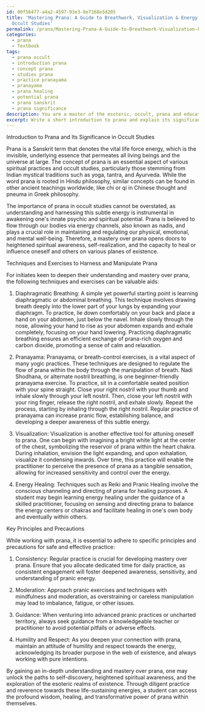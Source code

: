 ```yaml
---
id: 00f56477-a4a2-4597-93e3-8e7168e3d205
title: 'Mastering Prana: A Guide to Breathwork, Visualization & Energy Healing in
  Occult Studies'
permalink: /prana/Mastering-Prana-A-Guide-to-Breathwork-Visualization-Energy-Healing-in-Occult-Studies/
categories:
  - prana
  - Textbook
tags:
  - prana occult
  - introduction prana
  - concept prana
  - studies prana
  - practice pranayama
  - pranayama
  - prana healing
  - potential prana
  - prana sanskrit
  - prana significance
description: You are a master of the esoteric, occult, prana and education, you have written many textbooks on the subject in ways that provide students with rich and deep understanding of the subject. You are being asked to write textbook-like sections on a topic and you do it with full context, explainability, and reliability in accuracy to the true facts of the topic at hand, in a textbook style that a student would easily be able to learn from, in a rich, engaging, and contextual way. Always include relevant context (such as formulas and history), related concepts, and in a way that someone can gain deep insights from.
excerpt: Write a short introduction to prana and explain its significance in occult studies, followed by a detailed lesson on techniques and exercises to harness and manipulate prana for initiates seeking to deepen their understanding and mastery over this vital life force energy. Also, elaborate on the key principles and precautions to keep in mind while working with prana in practical applications.
---
```

Introduction to Prana and Its Significance in Occult Studies

Prana is a Sanskrit term that denotes the vital life force energy, which is the invisible, underlying essence that permeates all living beings and the universe at large. The concept of prana is an essential aspect of various spiritual practices and occult studies, particularly those stemming from Indian mystical traditions such as yoga, tantra, and Ayurveda. While the word prana is rooted in Hindu philosophy, similar concepts can be found in other ancient teachings worldwide, like chi or qi in Chinese thought and pneuma in Greek philosophy.

The importance of prana in occult studies cannot be overstated, as understanding and harnessing this subtle energy is instrumental in awakening one's innate psychic and spiritual potential. Prana is believed to flow through our bodies via energy channels, also known as nadis, and plays a crucial role in maintaining and regulating our physical, emotional, and mental well-being. Therefore, a mastery over prana opens doors to heightened spiritual awareness, self-realization, and the capacity to heal or influence oneself and others on various planes of existence.

Techniques and Exercises to Harness and Manipulate Prana

For initiates keen to deepen their understanding and mastery over prana, the following techniques and exercises can be valuable aids:

1. Diaphragmatic Breathing: A simple yet powerful starting point is learning diaphragmatic or abdominal breathing. This technique involves drawing breath deeply into the lower part of your lungs by expanding your diaphragm. To practice, lie down comfortably on your back and place a hand on your abdomen, just below the navel. Inhale slowly through the nose, allowing your hand to rise as your abdomen expands and exhale completely, focusing on your hand lowering. Practicing diaphragmatic breathing ensures an efficient exchange of prana-rich oxygen and carbon dioxide, promoting a sense of calm and relaxation.

2. Pranayama: Pranayama, or breath-control exercises, is a vital aspect of many yogic practices. These techniques are designed to regulate the flow of prana within the body through the manipulation of breath. Nadi Shodhana, or alternate nostril breathing, is one beginner-friendly pranayama exercise. To practice, sit in a comfortable seated position with your spine straight. Close your right nostril with your thumb and inhale slowly through your left nostril. Then, close your left nostril with your ring finger, release the right nostril, and exhale slowly. Repeat the process, starting by inhaling through the right nostril. Regular practice of pranayama can increase pranic flow, establishing balance, and developing a deeper awareness of this subtle energy.

3. Visualization: Visualization is another effective tool for attuning oneself to prana. One can begin with imagining a bright white light at the center of the chest, symbolizing the reservoir of prana within the heart chakra. During inhalation, envision the light expanding, and upon exhalation, visualize it condensing inwards. Over time, this practice will enable the practitioner to perceive the presence of prana as a tangible sensation, allowing for increased sensitivity and control over the energy.

4. Energy Healing: Techniques such as Reiki and Pranic Healing involve the conscious channeling and directing of prana for healing purposes. A student may begin learning energy healing under the guidance of a skilled practitioner, focusing on sensing and directing prana to balance the energy centers or chakras and facilitate healing in one's own body and eventually within others.

Key Principles and Precautions

While working with prana, it is essential to adhere to specific principles and precautions for safe and effective practice:

1. Consistency: Regular practice is crucial for developing mastery over prana. Ensure that you allocate dedicated time for daily practice, as consistent engagement will foster deepened awareness, sensitivity, and understanding of pranic energy.

2. Moderation: Approach pranic exercises and techniques with mindfulness and moderation, as overstraining or careless manipulation may lead to imbalance, fatigue, or other issues.

3. Guidance: When venturing into advanced pranic practices or uncharted territory, always seek guidance from a knowledgeable teacher or practitioner to avoid potential pitfalls or adverse effects.

4. Humility and Respect: As you deepen your connection with prana, maintain an attitude of humility and respect towards the energy, acknowledging its broader purpose in the web of existence, and always working with pure intentions.

By gaining an in-depth understanding and mastery over prana, one may unlock the paths to self-discovery, heightened spiritual awareness, and the exploration of the esoteric realms of existence. Through diligent practice and reverence towards these life-sustaining energies, a student can access the profound wisdom, healing, and transformative power of prana within themselves.

